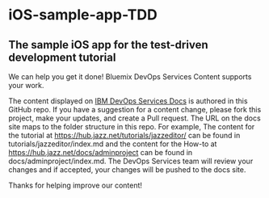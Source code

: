 # iOS-sample-app-TDD
## The sample iOS app for the test-driven development tutorial

We can help you get it done! Bluemix DevOps Services Content supports your work.

The content displayed on 
[IBM DevOps Services Docs](https://hub.jazz.net/docs) is authored in this GitHub repo.  If you have a suggestion for a content change, please fork this project, make your updates, and create a Pull request.  The URL on the docs site maps to the folder structure in this repo.  For example, The content for the tutorial at https://hub.jazz.net/tutorials/jazzeditor/ can be found in tutorials/jazzeditor/index.md and the content for the How-to at https://hub.jazz.net/docs/adminproject can be found in docs/adminproject/index.md.  The DevOps Services team will review your changes and if accepted, your changes will be pushed to the docs site.

Thanks for helping improve our content!
